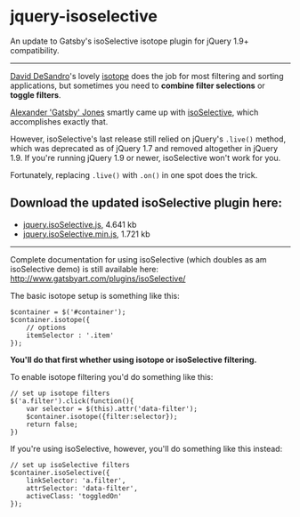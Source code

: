 jquery-isoselective
===================

An update to Gatsby's isoSelective isotope plugin for jQuery 1.9+ compatibility.

- - - -

[David DeSandro](http://desandro.com)'s lovely [isotope](http://isotope.metafizzy.co) does the job for most filtering and sorting applications, but sometimes you need to **combine filter selections** or **toggle filters**.

[Alexander 'Gatsby' Jones](http://gatsbyart.com) smartly came up with [isoSelective](http://www.gatsbyart.com/plugins/isoSelective/), which accomplishes exactly that.

However, isoSelective's last release still relied on jQuery's `.live()` method, which was deprecated as of jQuery 1.7 and removed altogether in jQuery 1.9. If you're running jQuery 1.9 or newer, isoSelective won't work for you.

Fortunately, replacing `.live()` with `.on()` in one spot does the trick.

Download the updated isoSelective plugin here:
----------------------------------------------
* [jquery.isoSelective.js](https://raw.github.com/simmerdesign/jquery-isoselective/master/jquery.isoSelective.js), 4.641 kb
* [jquery.isoSelective.min.js](https://raw.github.com/simmerdesign/jquery-isoselective/master/jquery.isoSelective.min.js), 1.721 kb

- - - -

Complete documentation for using isoSelective (which doubles as am isoSelective demo) is still available here: http://www.gatsbyart.com/plugins/isoSelective/

The basic isotope setup is something like this:

    $container = $('#container');
    $container.isotope({
        // options
        itemSelector : '.item'
    });
    
**You'll do that first whether using isotope or isoSelective filtering.**
    
To enable isotope filtering you'd do something like this:

    // set up isotope filters
    $('a.filter').click(function(){
        var selector = $(this).attr('data-filter');
        $container.isotope({filter:selector});
        return false;
    })
    
If you're using isoSelective, however, you'll do something like this instead:

    // set up isoSelective filters
    $container.isoSelective({
        linkSelector: 'a.filter',
        attrSelector: 'data-filter',
        activeClass: 'toggledOn'
    });

